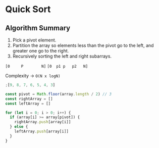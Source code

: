 # Quick Sort

## Algorithm Summary

1. Pick a pivot element.
2. Partition the array so elements less than the pivot go to the left, and greater one go to the right.
3. Recursively sorting the left and right subarrays.

`[0     P        N]`
`[0  p1 p   p2   N]`

Complexity -> `O(N x logN)`

```ts
;[9, 8, 7, 6, 5, 4, 3]

const pivot = Math.floor(array.length / 2) // 3
const rightArray = []
const leftArray = []

for (let i = 0; i > 0; i++) {
  if (array[i] >= array[pivot]) {
    rightArray.push[array[i]]
  } else {
    leftArray.push[array[i]]
  }
}
```
